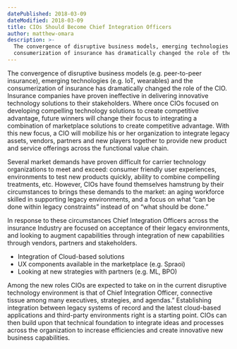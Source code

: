 ```yaml
---
datePublished: 2018-03-09
dateModified: 2018-03-09
title: CIOs Should Become Chief Integration Officers
author: matthew-omara
description: >-
  The convergence of disruptive business models, emerging technologies and the
  consumerization of insurance has dramatically changed the role of the CIO.
---
```


The convergence of disruptive business models (e.g. peer-to-peer insurance),
emerging technologies (e.g. IoT, wearables) and the consumerization of insurance
has dramatically changed the role of the CIO. Insurance companies have proven
ineffective in delivering innovative technology solutions to their stakeholders.
Where once CIOs focused on developing compelling technology solutions to create
competitive advantage, future winners will change their focus to integrating a
combination of marketplace solutions to create competitive advantage. With this
new focus, a CIO will mobilize his or her organization to integrate legacy
assets, vendors, partners and new players together to provide new product and
service offerings across the functional value chain.

Several market demands have proven difficult for carrier technology
organizations to meet and exceed: consumer friendly user experiences,
environments to test new products quickly, ability to combine compelling
treatments, etc. However, CIOs have found themselves hamstrung by their
circumstances to brings these demands to the market: an aging workforce skilled
in supporting legacy environments, and a focus on what “can be done within
legacy constraints” instead of on “what should be done.”

In response to these circumstances Chief Integration Officers across the
insurance Industry are focused on acceptance of their legacy environments, and
looking to augment capabilities through integration of new capabilities through
vendors, partners and stakeholders.

- Integration of Cloud-based solutions
- UX components available in the marketplace (e.g. Spraoi)
- Looking at new strategies with partners (e.g. ML, BPO)

Among the new roles CIOs are expected to take on in the current disruptive
technology environment is that of Chief Integration Officer, connective tissue
among many executives, strategies, and agendas.” Establishing integration
between legacy systems of record and the latest cloud-based applications and
third-party environments right is a starting point. CIOs can then build upon
that technical foundation to integrate ideas and processes across the
organization to increase efficiencies and create innovative new business
capabilities.
